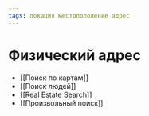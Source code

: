 ```yaml
---
tags: локация местоположение адрес
---
```


# Физический адрес

- [[Поиск по картам]]
- [[Поиск людей]]
- [[Real Estate Search]]
- [[Произвольный поиск]]
